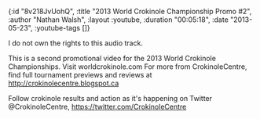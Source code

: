 {:id "8v218JvUohQ",
 :title "2013 World Crokinole Championship Promo #2",
 :author "Nathan Walsh",
 :layout :youtube,
 :duration "00:05:18",
 :date "2013-05-23",
 :youtube-tags []}


I do not own the rights to this audio track.

This is a second promotional video for the 2013 World Crokinole Championships. Visit worldcrokinole.com For more from CrokinoleCentre, find full tournament previews and reviews at http://crokinolecentre.blogspot.ca

Follow crokinole results and action as it's happening on Twitter @CrokinoleCentre, https://twitter.com/CrokinoleCentre
